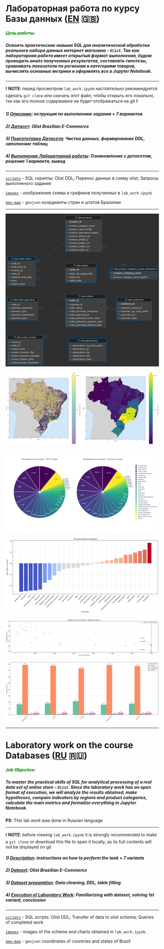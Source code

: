 # Лабораторная работа по курсу Базы данных ([EN](#laboratory-work-on-the-course-databases-ru-🇷🇺) 🇬🇧)

##### <span style="color: green;">**Цель работы:**</span>
##### Освоить практические навыки SQL для аналитической обработки реального набора данных интернет магазина - `Olist`. Так как лабораторная работа имеет открытый формат выполнения, будем проводить аналз полученных результатов, составлять гипотезы, сравнивать показатели по регионам и категориям товаров, вычислять основные метрики и оформлять все в Jupyter Notebook.

---

❗️ **NOTE**: перед просмотром `lab_work.ipynb` настоятельно рекомендуется сделать `git clone` или скачать этот файл, чтобы открыть его локально, так как его полное содержимое не будет отображаться на git ❗️ 

##### 1) [Описание](DB_2025_Bonus.pdf): иструкция по выполнению задания + 7 вариантов

##### 2) [Датасет](olist_dataset): Olist Brazilian E-Commerce

##### 3) [Подгототовка Датасета](lab_prepare.ipynb): Чистка данных, формирование DDL, заполнение таблиц

##### 4) [Выполнение Лабораторной работы](lab_work.ipynb): Ознакомление с датасетом, решение 1 варианта, вывод

---

[`scripts`](scripts) - SQL скрипты: Olist DDL; Перенос данных в схему olist; Запросы выполненого задания

[`images`](images) - изображения схемы и графиков полученных в `lab_work.ipynb`

[`geo-map`](images) - `geojson` коордианты стран и штатов Бразилии


---

![images](images/olist_db.olist.png)

![images](images/olist_payments_map.png)

![images](images/pie_prod_cat.png)

![images](images/ln_prod_cat.png)

![images](images/shipment_scater.png)

![images](images/top5_payments.png)

---

# Laboratory work on the course Databases ([RU](#лабораторная-работа-по-курсу-базы-данных-en-🇬🇧) 🇷🇺)

##### <span style="color: green;">**Job Objective:**</span>
##### To master the practical skills of SQL for analytical processing of a real data set of online store - `Olist`. Since the laboratory work has an open format of execution, we will analyze the results obtained, make hypotheses, compare indicators by regions and product categories, calculate the main metrics and formalize everything in Jupyter Notebook.

**PS:** This lab work was done in Russian language

---
   
❗️ **NOTE**: before viewing `lab_work.ipynb` it is strongly recommended to make a `git clone` or download this  file to open it locally, as its full contents will not be displayed on git

##### 1) [Description](DB_2025_Bonus.pdf): instructions on how to perform the task + 7 variants

##### 2) [Dataset](olist_dataset): Olist Brazilian E-Commerce

##### 3) [Dataset preparation](lab_prepare.ipynb): Data cleaning, DDL, table filling

##### 4) [Execution of Laboratory Work](lab_work.ipynb): Familiarizing with dataset, solving 1st variant, conclusion

---

[`scripts`](scripts) - SQL scripts: Olist DDL; Transfer of data to olist schema; Queries of completed work

[`images`](images) - images of the scheme and charts obtained in `lab_work.ipynb`.

[`geo-map`](images) - `geojson` coordinates of countries and states of Brazil


